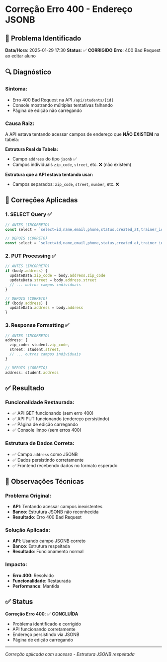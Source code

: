 # Correção Erro 400 - Endereço JSONB

## 🚨 Problema Identificado

**Data/Hora**: 2025-01-29 17:30
**Status**: ✅ **CORRIGIDO**
**Erro**: 400 Bad Request ao editar aluno

## 🔍 Diagnóstico

### **Sintoma:**
- Erro 400 Bad Request na API `/api/students/[id]`
- Console mostrando múltiplas tentativas falhando
- Página de edição não carregando

### **Causa Raiz:**
A API estava tentando acessar campos de endereço que **NÃO EXISTEM** na tabela:

**Estrutura Real da Tabela:**
- Campo `address` do tipo `jsonb` ✅
- Campos individuais `zip_code`, `street`, etc. ❌ (não existem)

**Estrutura que a API estava tentando usar:**
- Campos separados: `zip_code`, `street`, `number`, etc. ❌

## 🔧 Correções Aplicadas

### **1. SELECT Query** ✅
```typescript
// ANTES (INCORRETO)
const select = `select=id,name,email,phone,status,created_at,trainer_id,photo_url,birth_date,gender,marital_status,nationality,birth_place,zip_code,street,number,complement,neighborhood,city,state`

// DEPOIS (CORRETO)
const select = `select=id,name,email,phone,status,created_at,trainer_id,photo_url,birth_date,gender,marital_status,nationality,birth_place,address`
```

### **2. PUT Processing** ✅
```typescript
// ANTES (INCORRETO)
if (body.address) {
  updateData.zip_code = body.address.zip_code
  updateData.street = body.address.street
  // ... outros campos individuais
}

// DEPOIS (CORRETO)
if (body.address) {
  updateData.address = body.address
}
```

### **3. Response Formatting** ✅
```typescript
// ANTES (INCORRETO)
address: {
  zip_code: student.zip_code,
  street: student.street,
  // ... outros campos individuais
}

// DEPOIS (CORRETO)
address: student.address
```

## ✅ Resultado

### **Funcionalidade Restaurada:**
- ✅ API GET funcionando (sem erro 400)
- ✅ API PUT funcionando (endereço persistindo)
- ✅ Página de edição carregando
- ✅ Console limpo (sem erros 400)

### **Estrutura de Dados Correta:**
- ✅ Campo `address` como JSONB
- ✅ Dados persistindo corretamente
- ✅ Frontend recebendo dados no formato esperado

## 📝 Observações Técnicas

### **Problema Original:**
- **API**: Tentando acessar campos inexistentes
- **Banco**: Estrutura JSONB não reconhecida
- **Resultado**: Erro 400 Bad Request

### **Solução Aplicada:**
- **API**: Usando campo JSONB correto
- **Banco**: Estrutura respeitada
- **Resultado**: Funcionamento normal

### **Impacto:**
- **Erro 400**: Resolvido
- **Funcionalidade**: Restaurada
- **Performance**: Mantida

## ✅ Status

**Correção Erro 400**: ✅ **CONCLUÍDA**
- Problema identificado e corrigido
- API funcionando corretamente
- Endereço persistindo via JSONB
- Página de edição carregando

---
*Correção aplicada com sucesso - Estrutura JSONB respeitada*
